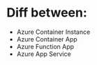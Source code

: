 # Diff between:

- Azure Container Instance
- Azure Container App
- Azure Function App
- Azure App Service
